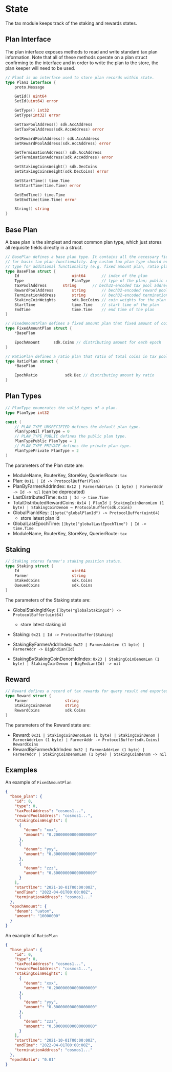 <!-- order: 2 -->

# State

The tax module keeps track of the staking and rewards states.

## Plan Interface

The plan interface exposes methods to read and write standard tax plan information. Note that all of these methods operate on a plan struct confirming to the interface and in order to write the plan to the store, the plan keeper will need to be used.

```go
// PlanI is an interface used to store plan records within state.
type PlanI interface {
    proto.Message

    GetId() uint64
    SetId(uint64) error

    GetType() int32
    SetType(int32) error

    GetTaxPoolAddress() sdk.AccAddress
    SetTaxPoolAddress(sdk.AccAddress) error

    GetRewardPoolAddress() sdk.AccAddress
    SetRewardPoolAddress(sdk.AccAddress) error

    GetTerminationAddress() sdk.AccAddress
    SetTerminationAddress(sdk.AccAddress) error

    GetStakingCoinsWeight() sdk.DecCoins
    SetStakingCoinsWeight(sdk.DecCoins) error

    GetStartTime() time.Time
    SetStartTime(time.Time) error

    GetEndTime() time.Time
    SetEndTime(time.Time) error

    String() string
}
```

## Base Plan

A base plan is the simplest and most common plan type, which just stores all requisite fields directly in a struct.

```go
// BasePlan defines a base plan type. It contains all the necessary fields
// for basic tax plan functionality. Any custom tax plan type should extend this
// type for additional functionality (e.g. fixed amount plan, ratio plan).
type BasePlan struct {
    Id                       uint64       // index of the plan
    Type                     PlanType     // type of the plan; public or private
    TaxPoolAddress       string       // bech32-encoded tax pool address
    RewardPoolAddress        string       // bech32-encoded reward pool address
    TerminationAddress       string       // bech32-encoded termination address
    StakingCoinWeights       sdk.DecCoins // coin weights for the plan
    StartTime                time.Time    // start time of the plan
    EndTime                  time.Time    // end time of the plan
}
```

```go
// FixedAmountPlan defines a fixed amount plan that fixed amount of coins are distributed for every epoch day.
type FixedAmountPlan struct {
    *BasePlan

    EpochAmount      sdk.Coins // distributing amount for each epoch
}
```

```go
// RatioPlan defines a ratio plan that ratio of total coins in tax pool address is distributed for every epoch day.
type RatioPlan struct {
    *BasePlan

    EpochRatio            sdk.Dec // distributing amount by ratio
}
```

## Plan Types

```go
// PlanType enumerates the valid types of a plan.
type PlanType int32

const (
    // PLAN_TYPE_UNSPECIFIED defines the default plan type.
    PlanTypeNil PlanType = 0
    // PLAN_TYPE_PUBLIC defines the public plan type.
    PlanTypePublic PlanType = 1
    // PLAN_TYPE_PRIVATE defines the private plan type.
    PlanTypePrivate PlanType = 2
)
```

The parameters of the Plan state are:

- ModuleName, RouterKey, StoreKey, QuerierRoute: `tax`
- Plan: `0x11 | Id -> ProtocolBuffer(Plan)`
- PlanByFarmerAddrIndex: `0x12 | FarmerAddrLen (1 byte) | FarmerAddr -> Id -> nil` (can be deprecated)
- LastDistributedTime: `0x13 | Id -> time.Time`
- TotalDistributedRewardCoins: `0x14 | PlanId | StakingCoinDenomLen (1 byte) | StakingCoinDenom → ProtocolBuffer(sdk.Coins)`
- GlobalPlanIdKey: `[]byte("globalPlanId") -> ProtocolBuffer(uint64)`
  - store latest plan id
- GlobalLastEpochTime: `[]byte("globalLastEpochTime") | Id -> time.Time`
- ModuleName, RouterKey, StoreKey, QuerierRoute: `tax`

## Staking

```go
// Staking stores farmer's staking position status.
type Staking struct {
    Id                       uint64
    Farmer                   string
    StakedCoins              sdk.Coins
    QueuedCoins              sdk.Coins
}
```

The parameters of the Staking state are:

- GlobalStakingIdKey: `[]byte("globalStakingId") -> ProtocolBuffer(uint64)`

  - store latest staking id

- Staking: `0x21 | Id -> ProtocolBuffer(Staking)`
- StakingByFarmerAddrIndex: `0x22 | FarmerAddrLen (1 byte) | FarmerAddr -> BigEndian(Id)`
- StakingByStakingCoinDenomIdIndex: `0x23 | StakingCoinDenomLen (1 byte) | StakingCoinDenom | BigEndian(Id) -> nil`

## Reward

```go
// Reward defines a record of tax rewards for query result and exported state.
type Reward struct {
    Farmer                string
    StakingCoinDenom      string
    RewardCoins           sdk.Coins
}
```

The parameters of the Reward state are:

- Reward: `0x31 | StakingCoinDenomLen (1 byte) | StakingCoinDenom | FarmerAddrLen (1 byte) | FarmerAddr -> ProtocolBuffer(sdk.Coins) RewardCoins`
- RewardByFarmerAddrIndex: `0x32 | FarmerAddrLen (1 byte) | FarmerAddr | StakingCoinDenomLen (1 byte) | StakingCoinDenom -> nil`

## Examples

An example of `FixedAmountPlan`

```json
{
  "base_plan": {
    "id": 0,
    "type": 0,
    "taxPoolAddress": "cosmos1...",
    "rewardPoolAddress": "cosmos1...",
    "stakingCoinWeights": [
      {
        "denom": "xxx",
        "amount": "0.200000000000000000"
      },
      {
        "denom": "yyy",
        "amount": "0.300000000000000000"
      },
      {
        "denom": "zzz",
        "amount": "0.500000000000000000"
      }
    ],
    "startTime": "2021-10-01T00:00:00Z",
    "endTime": "2022-04-01T00:00:00Z",
    "terminationAddress": "cosmos1..."
  },
  "epochAmount": {
    "denom": "uatom",
    "amount": "10000000"
  }
}
```

An example of `RatioPlan`

```json
{
  "base_plan": {
    "id": 0,
    "type": 0,
    "taxPoolAddress": "cosmos1...",
    "rewardPoolAddress": "cosmos1...",
    "stakingCoinWeights": [
      {
        "denom": "xxx",
        "amount": "0.200000000000000000"
      },
      {
        "denom": "yyy",
        "amount": "0.300000000000000000"
      },
      {
        "denom": "zzz",
        "amount": "0.500000000000000000"
      }
    ],
    "startTime": "2021-10-01T00:00:00Z",
    "endTime": "2022-04-01T00:00:00Z",
    "terminationAddress": "cosmos1..."
  },
  "epochRatio": "0.01"
}
```
